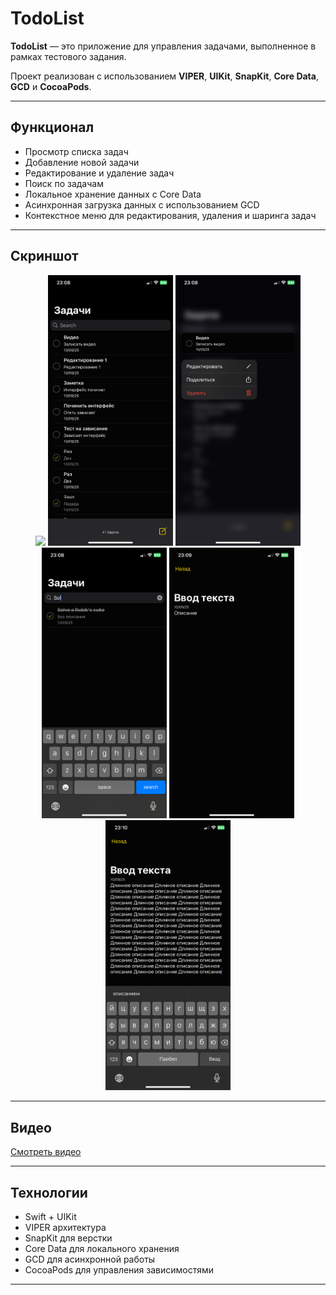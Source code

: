 # TodoList

**TodoList** — это приложение для управления задачами, выполненное в рамках тестового задания.  

Проект реализован с использованием **VIPER**, **UIKit**, **SnapKit**, **Core Data**, **GCD** и **CocoaPods**.

---

##  Функционал

- Просмотр списка задач
- Добавление новой задачи
- Редактирование и удаление задач
- Поиск по задачам
- Локальное хранение данных с Core Data
- Асинхронная загрузка данных с использованием GCD
- Контекстное меню для редактирования, удаления и шаринга задач

---

##  Скриншот

<div align="center">
  <img src="Screenshots/1.png" width="200" />
  <img src="Screenshots/2.png" width="200" />
  <img src="Screenshots/3.png" width="200" />
  <img src="Screenshots/4.png" width="200" />
  <img src="Screenshots/5.png" width="200" />
  <img src="Screenshots/6.png" width="200" />
</div>

---

##  Видео

[Смотреть видео](https://youtube.com/shorts/G2E4z4rnJLU?si=W4KLlB3ZyU8gS_y6)

---

##  Технологии

- Swift + UIKit
- VIPER архитектура
- SnapKit для верстки
- Core Data для локального хранения
- GCD для асинхронной работы
- CocoaPods для управления зависимостями

---


